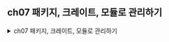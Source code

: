 ## ch07 패키지, 크레이트, 모듈로 관리하기 


<details>
<summary> ch07 패키지, 크레이트, 모듈로 관리하기  </summary>

### 학습 내용
- 모듈 시스템(패키지, 크레이트, 모듈 및 use, 경로) 이해하기 

### 패키지와 크레이트
- 크레이트 (crate)
    - 러스트가 한 번의 컴파일시에 고려하는 가장 작은 코드 단위이다
    - 라이브러리나 실행 가능한 모듈로 구성된 트리 구조이다
    - 여러 모듈을 담을 수 있고 모듈은 크레이트와 함께 컴파일되는 다른 파일들에 정의되어 있을 수 있다   <br/><br/>
    - 바이너리 크레이트 (binary crate)
        - 커맨드 라인 프로그램이나 서버처럼 실행 가능한 실행 파일로 컴파일할 수 있는 프로그램
        - main 함수를 포함하고 있어야 한다   <br/><br/>
    - 라이브러리 크레이트 (library crate)
        - main 함수 포함하지 않고 실행 파일 형태로 컴파일되지 않는다
        - 여러 프로젝트에서 공용될 의도로 만들어진 기능들이 정의되어 있다
        - 일반적인 프로그래밍 개념에서의 '라이브러리'를 생각하면 된다   <br/><br/>
- 크레이트 루트(crate root)
    - 컴파일을 시작하는 소스 파일로 크레이트의 루트 모듈을 구성한다   <br/><br/>
- 패키지 (package)
    - 일련의 기능을 제공하는 하나 이상의 크레이트로 구성된 번들이다
    - 크레이트들을 빌드하는 법이 설명된 Cargo.toml 파일이 포함되어 있다   <br/><br/>
- Cargo
    - 코드를 빌드하는 데 사용하는 커맨드 라인 도구의 바이너리 크레이트가 포함된 패키지이다
    - 바이너리 크레이트가 의존하고 있는 라이브러리 패키지도 포함되어 있다
- 패키지에는 여러 개의 바이너리 크레이트가 원하는 만큼 포함될 수 있지만, 라이브러리 크레이트는 하나만 넣을 수 있다   <br/><br/>
- 패키지 생성해보기
    ~~~
    cargo new my-project
        Creating binary (application) `my-project` package
    note: see more `Cargo.toml` keys and their definitions at https://doc.rust-lang.org/cargo/reference/manifest.html
    ~~~
    ~~~
    ls my-project
    Cargo.toml src
    ~~~
    - 프로젝트 디렉토리에는 `Cargo.toml` 파일이 있는데 이 파일이 패키지를 만들어 준다
    ~~~
    ls my-project/src
    main.rs
    ~~~
    ~~~
    [package]
    name = "my-project"
    version = "0.1.0"
    edition = "2021"

    [dependencies]
    ~~~
    - Cargo.toml 을 열어보면 `src/main.rs`가 적시되어 있지 않다
    - Cargo는 패키지명과 같은 이름의 바이너리 크레이트는 `src/main.rs`가 크레이트 루트라는 관계를 준수한다
    - `src/lib.rs` 파일이 존재하는 경우 해당 패키지가 패키지명고과 같은 이름의 라이브러리 크레이트를 포함하고 있다고 판단한다
        - 라이브러리 크레이트의 크레이트 루트는 src/lib.rs이다
    - Cargo는 라이브러리 혹은 바이너리를 빌드할 때 크레이트 루트 파일을 rustc에 전달한다

    - 현재 패키지는 `src/main.rs`만 포함하고 있으므로 이 패키지는 my-project라는 이름의 바이너리 크레이트만 구성되어 있다
        - 만약 어떤 패키지가 `src/main.rs`와 `src/lib.rs`를 가지고 있다면 패키지와 같은 이름의 바이너리, 라이브러리 크레이트를 포함하게 된다
    - `src/bin`디렉터리 내에 파일을 배치하면 각각의 파일이 바이너리 크레이트가 되어, 여러 바이너리 크레이트 패키지를 포함할 수 있다   <br/><br/>
- 모듈 치트 시트
    - 크레이트 루트부터 시작: 크레이트를 컴파일할 때 컴파일러는 먼저 크레이트 루트 파일을 본다
        - 라이브러리 크레이트면 `src/lib.rs`를 바이너리 크레이트면 `src/main.rs`   <br/><br/>
    - 모듈 선언: 크레이트 루트 파일에는 새로운 모듈을 선언할 수 있다
        - `mod garden;`이라는 코드로 garden 모듈을 선언할 수 있다
        - `mod garden` 뒤에 세미콜론 대신 `중괄호를 써서 안쪽에 코드를 적는 인라인`
        - `src/garden.rs` 파일 안
        - `src/garden/mod.rs` 파일 안   <br/><br/>
    - 서브모듈 선언: 크레이트 루트가 아닌 다른 파일에서 서브모듈(submodule)을 선언할 수 있다
        - 컴파일러는 부모 모듈 이름의 디렉터리 안쪽에 위치한 아래의 장소들에서 서브모듈의 코드가 있는지 살펴본다
        - `mod vegetables` 뒤에 세미콜론 대신 `중괄호를 써서 안쪽에 코드를 적는 인라인`
        - `src/garden/vegetable.rs` 파일 안
        - `src/garden/vegetable/mod.rs` 파일 안   <br/><br/>
    - 모듈 내 코드로의 경로: 일단 모듈이 크레이트의 일부로서 구성되면, 공개 규칙이 허용하는 한도 내에서라면 해당 코드의 경로를 사용하여 동일한 크레이트의 어디에서든 이 모듈의 코드를 참조할 수 있게 된다   <br/><br/>
    - 공개 vs 비공개
        - 모듈 내의 코드는 `기본적으로 부모 모듈에게 비공개(private)`이다
        - 모듈을 `공개(public)`로 만들려면 mod 대신 `pub mod`를 사용하면 된다
        - 공개 모듈의 아이템들을 공개하려면 마찬가지로 pub mod를 사용하면 된다   <br/><br/>
- `backyard` 바이너리 크레이트 생성해보기 
    1. cagro로 새로운 프로젝트 생성
        ~~~
        cargo new backyard
            Creating binary (application) `backyard` package
        note: see more `Cargo.toml` keys and their definitions at https://doc.rust-lang.org/cargo/reference/manifest.html
        ~~~
        - src/main.rs 
        ~~~
        use crate::garden::vegetables::Asparagus;

        pub mod garden;

        fn main() {
            let plant = Asparagus {};
            println!("I'm growing {:?}!", plant);
        }
        ~~~   
        - 크레이트 루프 파일로 파일 내용은 위와 같다
        - `pub mod garden;` 라인이 컴파일러에게 src/garden.rs에 있는 코드를 포함할 것을 알려준다   <br/><br/>
        - src/garden.rs
        ~~~
        pub mod vegetables;
        ~~~
        - `src/garden/vegetables.rs`의 코드 또한 포함되어야 한다는 것을 의미한다   <br/><br/>
        - src/garden/vegetables.rs
        ~~~
        #[derive(Debug)]
        pub struct Asparagus {}
        ~~~
        - 만약 vim src/garden/vegetables.rs 로 생성이 안된다면 garden 디렉터리를 먼저 만들고 그 뒤에 다시 vim 명령어로 생성하면 된다   <br/><br/>
        - backyard의 파일과 디렉터리 구성
        ~~~
        backyard
        ├── Cargo.lock
        ├── Cargo.toml
        ├── src
        │   ├── garden
        │   │   └── vegetables.rs
        │   ├── garden.rs
        │   └── main.rs
        ~~~
        - 실행 결과
        ~~~
        I'm growing Asparagus!
        ~~~   

<br/>

### 모듈을 정의하여 스코프 및 공개 여부 제어하기
- 모듈(module)
    - 크레이트의 코드를 읽기 쉽고 재사용하기도 쉽게끔 구조화를 할 수 있게 해준다
    - 기본적으로 비공개이며, 모듈은 아이템의 공개여부(privacy)를 제어하도록 해준다
    - 모듈과 모듈 내 아이템을 선택적으로 공개할 수 있도록 하여 외부 코드가 모듈 및 아이템을 의존하고 사용할 수 있도록 노출해준다   <br/><br/>
    - 중첩 모듈 구성해보기
        ~~~
        mod front_of_house {
            mod hosting {
                fn add_to_waitlist() {}
                
                fn seat_at_table() {}
            }

            mod serving {
                fn take_orger() {}

                fn serve_order() {}

                fn take_payment() {}
            }
        }
        ~~~
        - mod 키워드와 모듈 이름을 지정하여 모듈을 정의한다
        - hosting과 serving 모듈처럼 모듈 내에 다른 모듈을 넣을 수 있다 
        - 모듈을 사용함으로써 관련된 정의들을 하나로 묶고 어떤 연관성이 있는지 이름을 지어줄 수 있다
        - 모듈화된 코드는 그룹 기반으로 탐색할 수 있다
        - `src/main.rs`와 `src/lib.rs`가 `크레이트 루트`로 불리는 이유는 `모듈 트리(module tree)`라고 불리는 크레이트 모듈 구조에서 `최상위에 crate라는 이름을 갖는 모듈로 형성`되기 때문이다   <br/><br/>
        - 중첩 모듈 코드를 모듈 트리로 나타낸다면?
            ~~~
            crate restaurant
            └── mod front_of_house: pub(crate)
                ├── mod hosting: pub(self)
                │   ├── fn add_to_waitlist: pub(self)
                │   └── fn seat_at_table: pub(self)
                └── mod serving: pub(self)
                    ├── fn serve_order: pub(self)
                    ├── fn take_orger: pub(self)
                    └── fn take_payment: pub(self)
            ~~~      
            - 모듈 트리를 출력하려면 `cargo-modules`를 사용하면 된다
            - `cargo install cargo-modules`
            - `cargo-modules structure`

        - hosting과 serving은 front_of_houses 모듈 내에 정의된 형제(sibling)이다
        - 모듈도 자식과 부모 관계를 가질 수 있다
        - 모듈 트리는 디랙터리 트리와 같다   <br/><br/>
### 경로를 사용하여 모듈 트리의 아이템 참조하기
- 절대 경로(absolute path)
    - 크레이트 루트로부터 시작되는 전체 경로
    - `외부 크레이트로`부터의 코드에 대해서는 `해당 크레이트 이름`으로 절대 경로가 시작된다
    - `현재 크레이트로`부터의 코드에 대해서는 `crate` 리터럴로부터 시작된다   <br/><br/>
- 상대 경로(relative path)
    - 현재의 모듈을 시작점으로 하여 `self`, `super` 혹은 현재 모듈 내의 식별자를 사용한다   <br/><br/>
- 절대 경로와 상대 경로 뒤에는 `::`으로 구분된 식별자가 하나 이상 따라온다
- 절대 경로와 상대 경로로 함수 호출하기
    ~~~
    mod front_of_house {
        mod hosting {
            fn add_to_waitlist() {}
        }
    }

    pub fn eat_at_restaurant() {
        // 절대 경로
        crate::front_of_house::hosting::add_to_waitlist();

        // 상대 경로
        front_of_house::hosting::add_to_waitlist();
    }
    ~~~
    - 일반적으로 선호하는 경로는 절대경로이다
    - 아이템을 정의하는 코드와 호출하는 코드는 분리되어 있을 가능성이 높이 때문이다    <br/><br/>
    - 위 코드가 컴파일 되지 않는 이유는?
        ~~~
        error[E0603]: module `hosting` is private
         --> src/lib.rs:9:28
          |
        9 |     crate::front_of_house::hosting::add_to_waitlist();
          |                            ^^^^^^^  --------------- function `add_to_waitlist` is not publicly re-exported
          |                            |
          |                            private module
          |
        note: the module `hosting` is defined here
          --> src/lib.rs:2:5
          |
        2 |     mod hosting {
          |     ^^^^^^^^^^^

        error[E0603]: module `hosting` is private
          --> src/lib.rs:12:21
           |
        12 |     front_of_house::hosting::add_to_waitlist();
           |                     ^^^^^^^  --------------- function `add_to_waitlist` is not publicly re-exported
           |                     |
           |                     private module
           |
        note: the module `hosting` is defined here
          --> src/lib.rs:2:5
           |
        2  |     mod hosting {
           |     ^^^^^^^^^^^
        ~~~   
        - hosting 모듈이 비공개 영역이기 때문에 러스트가 접근을 허용하지 않는 것이다.
        - 함수나 구조체 같은 아이템을 비공개로 하고 싶다면 모듈에 넣으면 된다   <br/><br/>
    - 부모 모듈 안에 있는 아이템은 자식 모듈 내 비공개 아이템을 사용할 수 없다
    - 자식 모듈 내 아이템은 조상(ancestor) 모듈 내 아이템을 사용할 수 있다
    - 러스트 모듈 시스템은 내부의 세부 구현을 숨기도록 되어 있다   <br/><br/>
- 자식 모듈에 pub 키워드로 경로 노출하기
    - hosting 모듈을 사용할 수 있도록 공개(pub)로 선언하기 
        - `mod hosting`을 `pub mod hosting`으로 변경하기
    - build 결과
        ~~~
        error[E0603]: function `add_to_waitlist` is private
          --> src/lib.rs:9:37
          |
        9 |     crate::front_of_house::hosting::add_to_waitlist();
          |                                     ^^^^^^^^^^^^^^^ private function
          |
        note: the function `add_to_waitlist` is defined here
          --> src/lib.rs:3:9
          |
        3 |         fn add_to_waitlist() {}
          |         ^^^^^^^^^^^^^^^^^^^^

        error[E0603]: function `add_to_waitlist` is private
           --> src/lib.rs:12:30
           |
        12 |     front_of_house::hosting::add_to_waitlist();
           |                              ^^^^^^^^^^^^^^^ private function
           |
        note: the function `add_to_waitlist` is defined here
          --> src/lib.rs:3:9
           |
        3  |         fn add_to_waitlist() {}
           |         ^^^^^^^^^^^^^^^^^^^^
        ~~~
        - hosting 모듈이 공개되었지만 내용은 여전히 비공개이다
        - 모듈을 공개했다고 해서 내용까지 공개되지 않는다
        - `pub 키워드`는 상위 모듈이 해당 모듈을 가리킬 수 있도록 할 뿐, `내부 코드에 접근하도록 하는 것이 아니다`
        - `add_to_waitlist` 함수도 비공개로 pub 키워드를 추가해주어야 한다   <br/><br/>
- 자식 모듈의 함수에도 pub 키워드 추가하기 
    - `fn add_to_waitlist` 함수를 `pub fn add_to_waitlist`으로 변경하기
    - 정상적으로 빌드가 되는 것을 볼 수 있다!
    - `front_of_house` 모듈이 비공개이지만 `eat_at_restaurant`함수와 같은 모듈(최상위 모듈 crate) 내에 정의 **(형제 관계)** 되어 있으므로 참조할 수 있다 
   <br/><br/>
- 공개 API는 크레이트의 사용자가 코드와 상호작용하는 방법을 결정하는 계약이다. 
    - [러스트 API 가이드라인](https://rust-lang.github.io/api-guidelines/)   <br/><br/>

- super로 시작하는 상대 경로
    - super로 시작하면 자기 부모 모듈부터 시작되는 상대 경로를 만들 수 있다 (파일시스템 경로에서 .. 으로 시작하는 것과 동일하다)
    - super로 시작하는 상대 경로를 사용한 함수 호출 예제
        ~~~
        fn deliver_order() {}

        mod back_of_house {
            fn fix_incorrect_order() {
                cook_order();
                super::deliver_order();
            }

            fn cook_order() {}
        }
        ~~~
        - `fix_incorrect_order`함수는 `back_of_house` 모듈 내에 위치하므로 super는 back_of_house의 부모 모듈, 루트를 의미한다 
        - super을 사용하면 차후 다른 모듈에 이동시키더라도 수정해야 할 코드를 줄일 수 있다   <br/><br/>
- 구조체, 열거형 공개하기
    - 구조체 정의에 `pub`을 쓰면 구조체는 공개되지만, `구조체의 필드는 비공개`로 유지된다
    - 각 필드마다 공개 여부를 정할 수 있다
    - 구조체 공개 예제
        ~~~
        mod back_of_house {
            pub struct Breakfast {
                pub toast: String,
                seasonal_fruit: String,
            }

            impl Breakfast {
                pub fn summer(toast: &str) -> Breakfast {
                    Breakfast {
                        toast: String::from(toast),
                        seasonal_fruit: String::from("peacheas"),
                    }
                }
            }
        }

        pub fn eat_at_restaurant() {
            // 호밀(Rye) 토스트를 곁들인 여름철 조식 주문하기
            let mut meal = back_of_house::Breakfast::summer("Rye");
            // 먹고 싶은 빵 바꾸기
            meal.toast = String::from("wheat");
            println!("I'd like {} toast please", meal.toast);

            // 다음 라인의 주석을 해제하면 컴파일 되지 않음
            // 식사와 함께 제공되는 계절 과일은 조회나 수정이 허용되지 않음
            // meal.seasonal_fruit = String::from("blueberries");
        }
        ~~~
        - toast는 공개 필드이기 때문에 `eat_at_restaurant`함수에서 읽고 쓸 수 있다
        - seasonal_fruit은 비공개 필드이기 때문에 사용할 수 없다   <br/><br/>
        - 비공개 필드에 접근하려고 하면 어떤 에러가 발생하는가?
            ~~~
            error[E0616]: field `seasonal_fruit` of struct `Breakfast` is private
              --> src/lib.rs:26:10
               |
            26 |     meal.seasonal_fruit = String::from("blueberries");
               |          ^^^^^^^^^^^^^^ private field
            ~~~
            - 구조체에 비공개 필드가 존재하기 때문에 외부에서 인스턴스를 직접 생성할 수 없다
            - 여기서는 summer 함수가 인스턴스를 생성하는 공개 연관 함수로 쓰인다
            - 만약 summer 함수와 같이 인스턴스를 생성하는 연관 함수가 없으면 seasonal_fruit 필드의 값을 지정할 방법이 없으므로 Breakfast 인스턴스를 생성할 수 없다   <br/><br/>
    - 열거형 공개 예제
        ~~~
        mod back_of_house {
            pub enum Appetizer {
                Soup,
                Salad,
            }
        }

        pub fn eat_at_restaurant() {
            let order1 = back_of_house::Appetizer::Soup;
            let order2 = back_of_house::Appetizer::Salad;
        }
        ~~~
        - 열거형은 공개로 지정하면 모든 배리언트가 공개된다
        - 모든 배리언트에 대해 전부 pub을 붙이는 것은 귀찮은 일로, 열거형의 배리언트는 기본적으로 공개된다
<br/><br/>
### use 키워드로 경로를 스코프 안으로 가져오기
- use 키워드를 사용하면 어떤 경로의 단축경로(shortcut)를 만들 수 있고 스코프 안쪽 어디서라도 짧은 이름을 사용할 수 있다
    - use 키워드를 사용한 예제
        ~~~
        mod front_of_house {
            pub mod hosting {
                pub fn add_to_waitlist() {}
            }
        }

        use crate::front_of_house::hosting;

        pub fn eat_at_restaurant() {
            hosting::add_to_waitlist();
        }
        ~~~
        - 스코프에 use 키워드와 경로를 작성하는 건 파일시스템에서 심벌릭 링크(symbolic link)를 생성하는 것과 유사하다
        - 크레이트 루트에 `use crate::front_of_house::hosting;`를 작성하면 해당 스코프에서 hosting 모듈을 크레이트 루트에 정의한 것처럼 사용할 수 있다   <br/><br/>
    - 스코프를 벗어난 예제
        ~~~
        mod front_of_house {
            pub mod hosting {
                pub fn add_to_waitlist() {}
            }
        }

        use crate::front_of_house::hosting;

        mod customer {
            pub fn eat_at_restaurant() {
                hosting::add_to_waitlist();
            }
        }
        ~~~
        - 실행 결과
        ~~~
        error[E0433]: failed to resolve: use of undeclared crate or module `hosting`
          --> src/lib.rs:11:9
           |
        11 |         hosting::add_to_waitlist();
           |         ^^^^^^^ use of undeclared crate or module `hosting`
           |
        help: consider importing this module through its public re-export
           |
        10 +     use crate::hosting;
           |

        warning: unused import: `crate::front_of_house::hosting`
          --> src/lib.rs:7:5
          |
        7 | use crate::front_of_house::hosting;
          |     ^^^^^^^^^^^^^^^^^^^^^^^^^^^^^^
          |
        = note: `#[warn(unused_imports)]` on by default
        ~~~
        - customer 모듈 내 단축경로가 적용되지 않는다
        - use도 customer 모듈 안쪽으로 옮기거나 customer 모듈 내에서 super::hosting을 써서 경로를 참조하면 된다
<br/><br/>
- 보편적인 use 경로 작성법
    - 보편적이지 않은 작성 방식 예제
        ~~~
        mod front_of_house {
            pub mod hosting {
                pub fn add_to_waitlist() {}
            }
        }

        use crate::front_of_house::hosting::add_to_waitlist;

        pub fn eat_at_restaurant() {
            add_to_waitlist();
        }
        ~~~
        - 함수의 부모 모듈을 use 키워드로 가져오면 함수를 호출할 때 부모 모듈을 특정해야 한다
        - 함수 호출 시 부모 모듈을 특정하면 전체 경로를 반복하는 것을 최소화하면서 함수가 로컬에 정의되어 있지 않음을 명백히 보여준다
        - 위 예제 코드는 `add_to_waitlist가 어디에 정의되어 있는지 불분명하다`
<br/><br/>
    - 보편적인 방식 예제 (HashMap을 스코프로 가져오기)
        ~~~
        use atd::collection::HashMap;

        fn main () {
            let mut map = HashMap::new();
            map.insert(1,2);
        }
        ~~~
        - 전체 경로를 작성하는 것이 보편적이다
<br/><br/>
    - 이름이 같은 두 개의 타입을 동일한 스코프로 가져오는 예시
        ~~~
        use std::fmt;
        use std::io;

        fn function1() -> fmt::Result {
            // --생략--
        }

        fn function2() -> io::Result<()> {
            // --생략--
        }
        ~~~
        - 부모 모듈을 명시하여 두 개의 Result 타입을 구별하고 있다
        - `use std::fmt::Result`, `use std::io::Result`로 작성한다면 동일한 스코프 내에 두 개의 Result 타입이 존재하여 `어떤 Result 타입을 사용했는지 알 수 없다`
<br/><br/>
    - as 키워드로 새로운 이름 제공하기
        ~~~
        use std::fmt::Result;
        use std::io::Result as IoResult;

        fn function1() -> Result {
            // --생략--
        }

        fn function2() -> IoResult<()> {
            // --생략--
        }
        ~~~
        - 동일한 이름의 타입을 스코프로 여러 개 가져올 경우, 경로 뒤에 `as 키워드`를 작성하고 `새로운 이름`이나 `타입 별칭`을 작성하면 된다
<br/><br/>
    - pub use로 다시 내보내기
        ~~~
        mod front_of_house {
            pub mod hosting {
                 pub fn add_to_waitlist() {}
            }
        }

        pub use crate::front_of_house::hosting;

        pub fn eat_at_restaurant() {
            hosting::add_to_waitlist();
        }
        ~~~
        - pub과 use를 결합하면 우리 코드를 호출하는 코드가 해당 스코프에 정의된 것처럼 해당 이름을 차몾할 수 있다
        - 아이템을 스코프로 가져오는 동시에 다른 곳에서 아이템을 가져갈 수 있도록 만들기 때문에, `다시 내보내기(re-exporting)`라고 한다   <br/><br/>
    - 외부 패키지 사용하기
        ~~~
        rand = "0.8.5"
        ~~~
        - rand 패키지를 사용하기 위해 `Cargo.toml`에 추가한다
<br/><br/>
        - Rng 트레이트를 스코프로 가져오고 rand::thread_rng 함수 호출
        ~~~
        use rand::Rng;

        fn main() {
            let secret_number = rand::thread_rng().gen_range(1..=100);
        }
        ~~~
        - `Cargo.toml`파일에 추가하고 `use 키워드`를 사용해 스코프로 가져오면 된다
        - std 표준 라이브러리도 외부 크레이트로 Cargo.toml에 추가할 필요가 없지만 use 문을 작성해야 한다 
        - HashMap 가져오는 use 문
        ~~~
        use std::collections::HashMap;
        ~~~
        - 표준 라이브러리 크레이트의 이름인 std로 시작하는 절대 경로이다
<br/><br/>
    - 중첩 경로를 사용하여 대량의 use 나열을 정리하기
        ~~~
        // --생략--
        use std::cmp::Ordering;
        use std::io;
        // --생략--
        ~~~
        - 동일한 크레이트나 동일한 모듈 내에 정의된 아이템을 여럿 사용할 경우 수직 방향으로 너무 많은 영역을 차지한다   
<br/><br/>
        ~~~
        // --생략--
        use std::cmp::{Ordering, io};
        // --생략--
        ~~~
        - 경로의 공통된 부분을 작성하고 콜론 두 개를 붙인 다음 중괄호 내에 경로가 다른 부분을 나열한다   <br/><br/>
        ~~~
        use std::io;
        use std::io:Write;
        ~~~
        - 중복된 경로 `std::io`로 첫 번째 경로는 그 자체로 `self`를 작성하면 두 경로를 하나의 use 구문으로 합칠 수 있다
        - `use std::io::{self, Write};`
<br/><br/>
    - 글롭 연산자
        - 글롭(glob) 연산자 `*`를 붙이면 경로 안에 정의된 모든 공개 아이템을 가져올 수 있다
            ~~~
            use std::collections::*;
            ~~~
            - `std::collections` 내에 정의된 모든 공개 아이템을 현재 스코르포 가져온다
            - `tests` 모듈로 가져오는 용도로 자주 사용된다 
<br/><br/>
- 별개의 파일로 모듈 분리하기
    - front_of_house 모듈을 파일로 추출하기
        - front_of_house 모듈 선언하기 - `src/lib.rs`
            ~~~
            mod hosting;

            pub use crate::front_of_house::hosting;

            pub fn eat_at_restaurant {
                hosting::add_to_waitlist();
            }
            ~~~

        - front_of_house 모듈 본문 정의하기 - `src/front_of_house.rs`
            ~~~
            pub mod hosting {
                pub fn add_to_waitlist() {}
            }
            ~~~
        - 모듈 트리에서 mod 선언을 이용해 파일을 로드하는 것은 한 번만 하면 된다
        - 프로젝트의 다른 파일들은 선언된 위치의 경로를 사용하여 로드된 파일의 코드를 참조해야 한다 **include 연산이 아니다**
<br/><br/>
    - hosting 모듈을 파일로 추출하기
        - hosting 모듈 선언하기 - `src/front_of_house.rs`
            ~~~
            pub mod hosting;
            ~~~
        - `mkdir src/front_of_house` 명렁어로 디렉터리 생성 
        - hosting 모듈 본문 정의하기 - `src/front_of_house/hosting.rs`
            ~~~
            pub fn add_to_waitlist() {}
            ~~~
- mod 키워드는 모듈을 선언하고 러스트는 모듈과 같은 이름의 파일에서 해당 모듈에 들어가는 코드를 찾는다
</details>